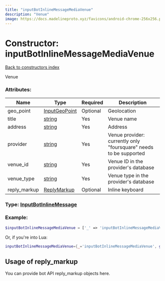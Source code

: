 ```yaml
---
title: "inputBotInlineMessageMediaVenue"
description: "Venue"
image: https://docs.madelineproto.xyz/favicons/android-chrome-256x256.png
---
```

# Constructor: inputBotInlineMessageMediaVenue  
[Back to constructors index](index.md)



Venue

### Attributes:

| Name     |    Type       | Required | Description |
|----------|---------------|----------|-------------|
|geo\_point|[InputGeoPoint](../types/InputGeoPoint.md) | Optional|Geolocation|
|title|[string](../types/string.md) | Yes|Venue name|
|address|[string](../types/string.md) | Yes|Address|
|provider|[string](../types/string.md) | Yes|Venue provider: currently only "foursquare" needs to be supported|
|venue\_id|[string](../types/string.md) | Yes|Venue ID in the provider's database|
|venue\_type|[string](../types/string.md) | Yes|Venue type in the provider's database|
|reply\_markup|[ReplyMarkup](../types/ReplyMarkup.md) | Optional|Inline keyboard|



### Type: [InputBotInlineMessage](../types/InputBotInlineMessage.md)


### Example:

```php
$inputBotInlineMessageMediaVenue = ['_' => 'inputBotInlineMessageMediaVenue', 'geo_point' => InputGeoPoint, 'title' => 'string', 'address' => 'string', 'provider' => 'string', 'venue_id' => 'string', 'venue_type' => 'string', 'reply_markup' => ReplyMarkup];
```  


Or, if you're into Lua:

```lua
inputBotInlineMessageMediaVenue={_='inputBotInlineMessageMediaVenue', geo_point=InputGeoPoint, title='string', address='string', provider='string', venue_id='string', venue_type='string', reply_markup=ReplyMarkup}

```



## Usage of reply_markup

You can provide bot API reply_markup objects here.  


